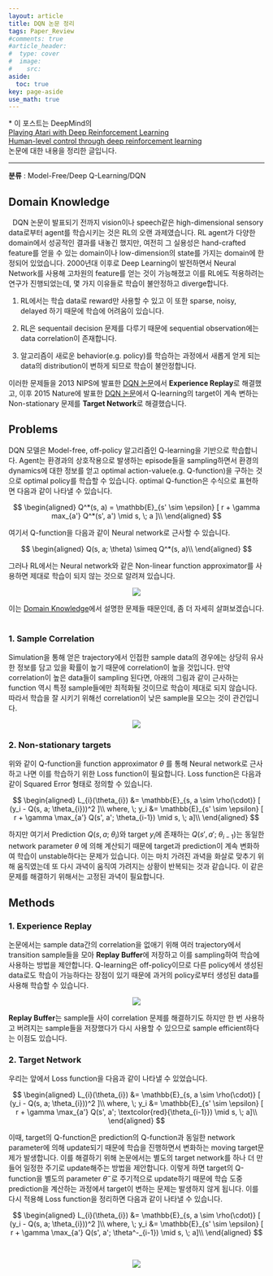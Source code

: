 ```yaml
---
layout: article
title: DQN 논문 정리
tags: Paper_Review
#comments: true
#article_header:
#  type: cover
#  image:
#    src:
aside:
  toc: true
key: page-aside
use_math: true
---
```


  \* 이 포스트는 DeepMind의  
  [Playing Atari with Deep Reinforcement Learning](https://www.cs.toronto.edu/~vmnih/docs/dqn.pdf)    
  [Human-level control through deep reinforcement learning](https://storage.googleapis.com/deepmind-media/dqn/DQNNaturePaper.pdf)  
  논문에 대한 내용을 정리한 글입니다.

  ----------------------------------------------------------------------

**분류** : Model-Free/Deep Q-Learning/DQN  


## Domain Knowledge

  &nbsp;&nbsp;DQN 논문이 발표되기 전까지 vision이나 speech같은 high-dimensional sensory data로부터 agent를 학습시키는 것은 RL의 오랜 과제였습니다. RL agent가 다양한 domain에서 성공적인 결과를 내놓긴 했지만, 여전히 그 실용성은 hand-crafted feature를 얻을 수 있는 domain이나 low-dimension의 state를 가지는 domain에 한정되어 있었습니다. 2000년대 이후로 Deep Learning이 발전하면서 Neural Network를 사용해 고차원의 feature를 얻는 것이 가능해졌고 이를 RL에도 적용하려는 연구가 진행되었는데, 몇 가지 이유들로 학습이 불안정하고 diverge합니다.

  1. RL에서는 학습 data로 reward만 사용할 수 있고 이 또한 sparse, noisy, delayed 하기 때문에 학습에 어려움이 있습니다.

  2. RL은 sequentail decision 문제를 다루기 때문에 sequential observation에는 data correlation이 존재합니다.

  3. 알고리즘이 새로운 behavior(e.g. policy)를 학습하는 과정에서 새롭게 얻게 되는 data의 distribution이 변하게 되므로 학습이 불안정합니다.

  이러한 문제들을 2013 NIPS에 발표한 [DQN 논문](https://www.cs.toronto.edu/~vmnih/docs/dqn.pdf)에서 **Experience Replay**로 해결했고, 이후 2015 Nature에 발표한 [DQN 논문](https://storage.googleapis.com/deepmind-media/dqn/DQNNaturePaper.pdf)에서 Q-learning의 target이 계속 변하는 Non-stationary 문제를 **Target Network**로 해결했습니다.

## Problems

  DQN 모델은 Model-free, off-policy 알고리즘인 Q-learning을 기반으로 학습합니다. Agent는 환경과의 상호작용으로 발생하는 episode들을 sampling하면서 환경의 dynamics에 대한 정보를 얻고 optimal action-value(e.g. Q-function)을 구하는 것으로 optimal policy를 학습할 수 있습니다. optimal Q-function은 수식으로 표현하면 다음과 같이 나타낼 수 있습니다.  

$$
\begin{aligned}
Q^*(s, a) = \mathbb{E}_{s' \sim \epsilon} [ r + \gamma max_{a'} Q^*(s', a') \mid s, \; a ]\\
\end{aligned}
$$

  여기서 Q-function을 다음과 같이 Neural network로 근사할 수 있습니다.  

$$
\begin{aligned}
Q(s, a; \theta) \simeq Q^*(s, a)\\
\end{aligned}
$$

  그러나 RL에서는 Neural network와 같은 Non-linear function approximator를 사용하면 제대로 학습이 되지 않는 것으로 알려져 있습니다.  

<p align="center"><img src="https://github.com/LoteeYoon/LoteeYoon.github.io/blob/master/Convergence.JPG?raw=true"></p>

  이는 [Domain Knowledge](#domain-knowledge)에서 설명한 문제들 때문인데, 좀 더 자세히 살펴보겠습니다.  
<br/>

### 1. Sample Correlation

  Simulation을 통해 얻은 trajectory에서 인접한 sample data의 경우에는 상당히 유사한 정보를 담고 있을 확률이 높기 때문에 correlation이 높을 것입니다. 만약 correlation이 높은 data들이 sampling 된다면, 아래의 그림과 같이 근사하는 function 역시 특정 sample들에만 최적화될 것이므로 학습이 제대로 되지 않습니다. 따라서 학습을 잘 시키기 위해선 correlation이 낮은 sample을 모으는 것이 관건입니다.


<p align="center"><img src="https://github.com/LoteeYoon/LoteeYoon.github.io/blob/master/correlation.JPG?raw=true"></p>  


### 2. Non-stationary targets

  위와 같이 Q-function을 function approximator $\theta$ 를 통해 Neural network로 근사하고 나면 이를 학습하기 위한 Loss function이 필요합니다. Loss function은 다음과 같이 Squared Error 형태로 정의할 수 있습니다.  

$$
\begin{aligned}
L_{i}(\theta_{i}) &= \mathbb{E}_{s, a \sim \rho(\cdot)} [ (y_i - Q(s, a; \theta_{i}))^2 ]\\
where, \; y_i &= \mathbb{E}_{s' \sim \epsilon} [ r + \gamma \max_{a'} Q(s', a'; \theta_{i-1}) \mid s, \; a]\\
\end{aligned}
$$

  하지만 여기서 Prediction $Q(s, a; \; \theta_{i})$와 target $y_i$에 존재하는 $Q(s', a'; \; \theta_{i-1})$는 동일한 network parameter $\theta$ 에 의해 계산되기 때문에 target과 prediction이 계속 변화하여 학습이 unstable하다는 문제가 있습니다. 이는 마치 가려진 과녁을 화살로 맞추기 위해 움직였는데 또 다시 과녁이 움직여 가려지는 상황이 반복되는 것과 같습니다. 이 같은 문제를 해결하기 위해서는 고정된 과녁이 필요합니다.


## Methods

### 1. Experience Replay

  논문에서는 sample data간의 correlation을 없애기 위해 여러 trajectory에서 transition sample들을 모아 **Replay Buffer**에 저장하고 이를 sampling하여 학습에 사용하는 방법을 제안합니다. Q-learning은 off-policy이므로 다른 policy에서 생성된 data로도 학습이 가능하다는 장점이 있기 때문에 과거의 policy로부터 생성된 data를 사용해 학습할 수 있습니다.

  <p align="center"><img src="https://github.com/LoteeYoon/LoteeYoon.github.io/blob/master/replaybuffer.JPG?raw=true"></p>  

  **Replay Buffer**는 sample들 사이 correlation 문제를 해결하기도 하지만 한 번 사용하고 버려지는 sample들을 저장했다가 다시 사용할 수 있으므로 sample efficient하다는 이점도 있습니다.
<br/>

### 2. Target Network

  우리는 앞에서 Loss function을 다음과 같이 나타낼 수 있었습니다.

$$
\begin{aligned}
L_{i}(\theta_{i}) &= \mathbb{E}_{s, a \sim \rho(\cdot)} [ (y_i - Q(s, a; \theta_{i}))^2 ]\\
where, \; y_i &= \mathbb{E}_{s' \sim \epsilon} [ r + \gamma \max_{a'} Q(s', a'; \textcolor{red}{\theta_{i-1}}) \mid s, \; a]\\
\end{aligned}
$$

  이때, target의 Q-function은 prediction의 Q-function과 동일한 network parameter에 의해 update되기 때문에 학습을 진행하면서 변화하는 moving target문제가 발생합니다. 이를 해결하기 위해 논문에서는 별도의 target network를 하나 더 만들어 일정한 주기로 update해주는 방법을 제안합니다. 이렇게 하면 target의 Q-function을 별도의 parameter $\theta^-$로 주기적으로 update하기 때문에 학습 도중 prediction을 계산하는 과정에서 target이 변하는 문제는 발생하지 않게 됩니다. 이를 다시 적용해 Loss function을 정리하면 다음과 같이 나타낼 수 있습니다.

$$
\begin{aligned}
L_{i}(\theta_{i}) &= \mathbb{E}_{s, a \sim \rho(\cdot)} [ (y_i - Q(s, a; \theta_{i}))^2 ]\\
where, \; y_i &= \mathbb{E}_{s' \sim \epsilon} [ r + \gamma \max_{a'} Q(s', a'; \theta^-_{i-1}) \mid s, \; a]\\
\end{aligned}
$$

  <br/>



  <p align="center"><img src="https://github.com/LoteeYoon/LoteeYoon.github.io/blob/master/dqn_architecture.jpg?raw=true"></p>  

